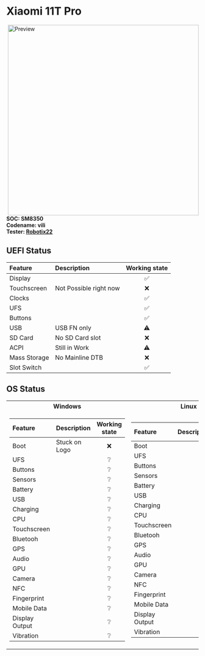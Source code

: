 # Xiaomi 11T Pro

<img align="right" src="https://github.com/Robotix22/MU-Qcom/blob/main/Status/Xiaomi-11T-Pro.png" width="500" alt="Preview">

**SOC: SM8350** <br />
**Codename: vili** <br />
**Tester: [Robotix22](https://github.com/Robotix22/)**

## UEFI Status

|Feature|Description|Working state|
|:------|:----------|:-----------:|
|Display||✅|
|Touchscreen|Not Possible right now|❌|
|Clocks||✅|
|UFS||✅|
|Buttons||✅|
|USB|USB FN only|⚠️|
|SD Card|No SD Card slot|❌|
|ACPI|Still in Work|⚠️|
|Mass Storage|No Mainline DTB|❌|
|Slot Switch||✅|

## OS Status

<table>
<tr><th>Windows</th><th>Linux</th></tr>
<tr><td>
  
|Feature|Description|Working state|
|:------|:----------|:-----------:|
|Boot|Stuck on Logo|❌|
|UFS||❔|
|Buttons||❔|
|Sensors||❔|
|Battery||❔|
|USB||❔|
|Charging||❔|
|CPU||❔|
|Touchscreen||❔|
|Bluetooh||❔|
|GPS||❔|
|Audio||❔|
|GPU||❔|
|Camera||❔|
|NFC||❔|
|Fingerprint||❔|
|Mobile Data||❔|
|Display Output||❔|
|Vibration||❔|

</td><td>

|Feature|Description|Working state|
|:------|:----------|:-----------:|
|Boot||❔|
|UFS||❔|
|Buttons||❔|
|Sensors||❔|
|Battery||❔|
|USB||❔|
|Charging||❔|
|CPU||❔|
|Touchscreen||❔|
|Bluetooh||❔|
|GPS||❔|
|Audio||❔|
|GPU||❔|
|Camera||❔|
|NFC||❔|
|Fingerprint||❔|
|Mobile Data||❔|
|Display Output||❔|
|Vibration||❔|

</td></tr> </table>